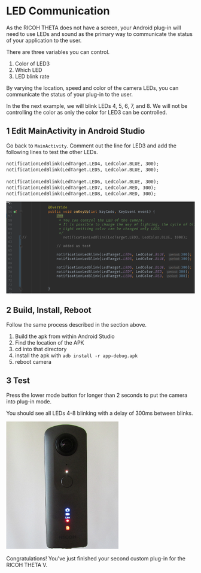 
# LED Communication

As the RICOH THETA does not have a screen, your Android plug-in will need to use
LEDs and sound as the primary way to communicate the status of your application
to the user.

There are three variables you can control.

1. Color of LED3
2. Which LED
3. LED blink rate

By varying the location, speed and color of the camera LEDs, you can communicate
the status of your plug-in to the user.

In the the next example, we will blink LEDs 4, 5, 6, 7, and 8. We will not be 
controlling the color as only the color for LED3 can be controlled. 


## 1 Edit MainActivity in Android Studio

Go back to `MainActivity`. Comment out the line for LED3 and add the following lines to test the other 
LEDs.

    notificationLedBlink(LedTarget.LED4, LedColor.BLUE, 300);
    notificationLedBlink(LedTarget.LED5, LedColor.BLUE, 300);

    notificationLedBlink(LedTarget.LED6, LedColor.BLUE, 300);
    notificationLedBlink(LedTarget.LED7, LedColor.RED, 300);
    notificationLedBlink(LedTarget.LED8, LedColor.RED, 300);

![](img/custom/led/led-4-8-code.png)

## 2 Build, Install, Reboot

Follow the same process described in the section above.

1. Build the apk from within Android Studio
2. Find the location of the APK
3. cd into that directory
4. install the apk with `adb install -r app-debug.apk`
5. reboot camera

## 3 Test

Press the lower mode button for longer than 2 seconds to put the camera into 
plug-in mode. 

You should see all LEDs 4-8 blinking with a delay of 300ms between blinks.
    
![](img/custom/led/led-4-8.png)

Congratulations!  You've just finished your second custom plug-in for the RICOH 
THETA V.
